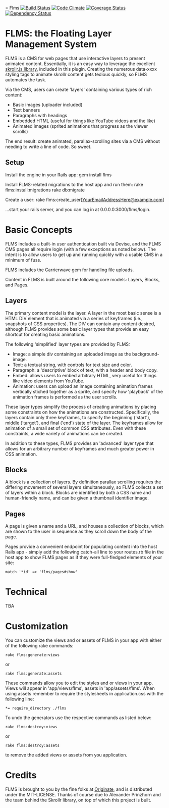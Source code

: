 = Flms [![Build Status](https://travis-ci.org/Originate-Inc/flms.png?branch=travis)](https://travis-ci.org/Originate-Inc/flms) [![Code Climate](https://codeclimate.com/github/Originate-Inc/flms.png)](https://codeclimate.com/github/Originate-Inc/flms) [![Coverage Status](https://coveralls.io/repos/Originate/flms/badge.png?branch=master)](https://coveralls.io/r/Originate/flms) [![Dependency Status](https://gemnasium.com/Originate/flms.png)](https://gemnasium.com/Originate/flms)

FLMS: the Floating Layer Management System
==========================================

FLMS is a CMS for web pages that use interactive layers to present animated content.  Essentially, it is an easy way to leverage the excellent [skrollr.js library](https://github.com/Prinzhorn/skrollr), included in this plugin. Creating the numerous data-xxxx styling tags to animate skrollr content gets tedious quickly, so FLMS automates the task.

Via the CMS, users can create 'layers' containing various types of rich content:
* Basic images (uploader included)
* Text banners
* Paragraphs with headings
* Embedded HTML (useful for things like YouTube videos and the like)
* Animated images (sprited animations that progress as the viewer scrolls)

The end result: create animated, parallax-scrolling sites via a CMS without needing to write a line of code.  So sweet.

Setup
-----

Install the engine in your Rails app:
    gem install flms

Install FLMS-related migrations to the host app and run them:
    rake flms:install:migrations
    rake db:migrate

Create a user:
    rake flms:create_user[YourEmailAddressHere@example.com]

...start your rails server, and you can log in at 0.0.0.0:3000/flms/login.

Basic Concepts
==============

FLMS includes a built-in user authentication built via Devise, and the FLMS CMS pages all require login (with a few exceptions as noted below).  The intent is to allow users to get up and running quickly with a usable CMS in a minimum of fuss.

FLMS includes the Carrierwave gem for handling file uploads.

Content in FLMS is built around the following core models: Layers, Blocks, and Pages.

Layers
------

The primary content model is the layer.  A layer in the most basic sense is a HTML DIV element that is animated via a series of  keyframes (i.e., snapshots of CSS properties).  The DIV can contain any content desired, although FLMS provides some basic layer types that provide an easy shortcut for creating basic animations.

The following 'simplified' layer types are provided by FLMS:
* Image: a simple div containing an uploaded image as the background-image.
* Text: a textual string, with controls for text size and color.
* Paragraph: a 'descriptive' block of text, with a header and body copy.
* Embed: allows users to embed arbitrary HTML, very useful for things like video elements from YouTube.
* Animation: users can upload an image containing animation frames vertically stiched together as a sprite, and specify how 'playback' of the animation frames is performed as the user scrolls.

These layer types simplify the process of creating animations by placing some constraints on how the animations are constructed. Specifically, the layers contain only three keyframes, to specify the beginning ('start'), middle ('target'), and final ('end') state of the layer.  The keyframes allow for animation of a small set of common CSS attributes.  Even with these constraints, a wide variety of animations can be created.

In addition to these types, FLMS provides an 'advanced' layer type that allows for an arbitrary number of keyframes and much greater power in CSS animation.

Blocks
------

A block is a collection of layers.  By definition parallax scrolling requires the differing movement of several layers simultaneously, so FLMS collects a set of layers within a block.  Blocks are identified by both a CSS name and human-friendly name, and can be given a thumbnail identifier image.

Pages
-----

A page is given a name and a URL, and houses a collection of blocks, which are shown to the user in sequence as they scroll down the body of the page.

Pages provide a convenient endpoint for populating content into the host Rails app - simply add the following catch-all line to your routes.rb file in the host app to show FLMS pages as if they were full-fledged elements of your site:

    match '*id' => 'flms/pages#show'

Technical
=========

TBA

Customization
==============

You can customize the views and or assets of FLMS in your app with either of the following rake commands:

    rake flms:generate:views

or

    rake flms:generate:assets

These commands allow you to edit the styles and or views in your app.  Views will appear in 'app/views/flms', assets in 'app/assets/flms'.  When using assets remember to require the stylesheets in application.css with the following line:

    *= require_directory ./flms

To undo the generators use the respective commands as listed below:

    rake flms:destroy:views

or

    rake flms:destroy:assets

to remove the added views or assets from you application.

Credits
=======

FLMS is brought to you by the fine folks at [Originate](http://www.originate.com), and is distributed under the MIT-LICENSE.
Thanks of course due to Alexander Prinzhorn and the team behind the Skrollr library, on top of which this project is built.
